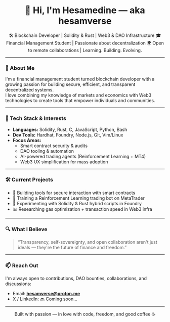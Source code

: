 <h1 align="center">👋 Hi, I'm Hesamedine — aka hesamverse</h1>

<p align="center">
🛠️ Blockchain Developer | Solidity & Rust | Web3 & DAO Infrastructure  
🎓 Financial Management Student | Passionate about decentralization  
🌍 Open to remote collaborations | Learning. Building. Evolving.  
</p>

---

### 🧠 About Me
I'm a financial management student turned blockchain developer with a growing passion for building secure, efficient, and transparent decentralized systems.  
I love combining my knowledge of markets and economics with Web3 technologies to create tools that empower individuals and communities.

---

### 🔧 Tech Stack & Interests
- **Languages:** Solidity, Rust, C, JavaScript, Python, Bash  
- **Dev Tools:** Hardhat, Foundry, Node.js, Git, Vim/Linux  
- **Focus Areas:**  
  - Smart contract security & audits  
  - DAO tooling & automation  
  - AI-powered trading agents (Reinforcement Learning + MT4)  
  - Web3 UX simplification for mass adoption

---

### 🛠️ Current Projects
- 🧱 Building tools for secure interaction with smart contracts  
- 🤖 Training a Reinforcement Learning trading bot on MetaTrader  
- 🧪 Experimenting with Solidity & Rust hybrid scripts in Foundry  
- 📊 Researching gas optimization + transaction speed in Web3 infra

---

### 🔍 What I Believe
> “Transparency, self-sovereignty, and open collaboration aren't just ideals — they're the future of finance and freedom.”

---

### 📫 Reach Out
I'm always open to contributions, DAO bounties, collaborations, and discussions:
- Email: **hesamverse@proton.me**
- X / LinkedIn: 🔜 Coming soon…

---

<p align="center">
Built with passion — in love with code, freedom, and good coffee ☕️
</p>
